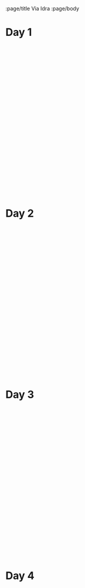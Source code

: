 :page/title Via Idra
:page/body

# Day 1

<div
  class="gpx-trace"
  style="height: 400px;"
  data-gpx-trace="/data/activity_7309162630.gpx">
</div>

# Day 2

<div
  class="gpx-trace"
  style="height: 400px;"
  data-gpx-trace="/data/activity_7309185516.gpx">
</div>

# Day 3

<div
  class="gpx-trace"
  style="height: 400px;"
  data-gpx-trace="/data/activity_7309199428.gpx">
</div>

# Day 4

<div
  class="gpx-trace"
  style="height: 400px;"
  data-gpx-trace="/data/activity_7309207918.gpx">
</div>
